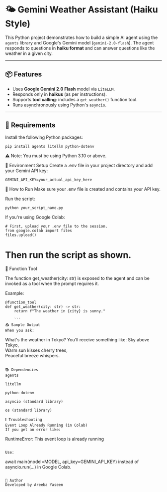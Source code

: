 # 🌤️ Gemini Weather Assistant (Haiku Style)

This Python project demonstrates how to build a simple AI agent using the `agents` library and Google's Gemini model (`gemini-2.0-flash`). The agent responds to questions in **haiku format** and can answer questions like the weather in a given city.

---

## 📦 Features

- Uses **Google Gemini 2.0 Flash** model via `LiteLLM`.
- Responds only in **haikus** (as per instructions).
- Supports **tool calling**: includes a `get_weather()` function tool.
- Runs asynchronously using Python's `asyncio`.

---

## 🧰 Requirements

Install the following Python packages:

```bash
pip install agents litellm python-dotenv

```
⚠️ Note: You must be using Python 3.10 or above.

🔐 Environment Setup
Create a .env file in your project directory and add your Gemini API key:

```
GEMINI_API_KEY=your_actual_api_key_here
```
🚀 How to Run
Make sure your .env file is created and contains your API key.

Run the script:
```
python your_script_name.py
```
If you're using Google Colab:

```
# First, upload your .env file to the session.
from google.colab import files
files.upload()
```
# Then run the script as shown.
🔧 Function Tool

The function get_weather(city: str) is exposed to the agent and can be invoked as a tool when the prompt requires it.

Example:
```
@function_tool
def get_weather(city: str) -> str:
    return f"The weather in {city} is sunny."

    ```
📤 Sample Output
When you ask:
```
What's the weather in Tokyo?
You’ll receive something like:
Sky above Tokyo,  
Warm sun kisses cherry trees,  
Peaceful breeze whispers.
```

📚 Dependencies
agents

litellm

python-dotenv

asyncio (standard library)

os (standard library)

❗ Troubleshooting
Event Loop Already Running (in Colab)
If you get an error like:

```

RuntimeError: This event loop is already running
```

Use:

```

await main(model=MODEL, api_key=GEMINI_API_KEY)
instead of asyncio.run(...) in Google Colab.
```

👤 Author
Developed by Areeba Yaseen